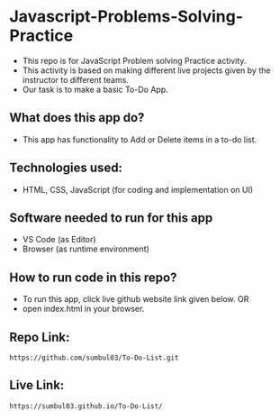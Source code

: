 # Javascript-Problems-Solving-Practice
- This repo is for JavaScript Problem solving Practice activity.
- This activity is based on making different live projects given by the instructor to different teams.
- Our task is to make a basic To-Do App.

## What does this app do?
- This app has functionality to Add or Delete items in a to-do list.

## Technologies used:
- HTML, CSS, JavaScript (for coding and implementation  on UI)

## Software needed to run for this app
- VS Code (as Editor)
- Browser (as runtime environment)

## How to run code in this repo?
- To run this app, click live github website link given below.
OR
- open index.html in your browser.

## Repo Link:
    https://github.com/sumbul03/To-Do-List.git

## Live Link:
    https://sumbul03.github.io/To-Do-List/